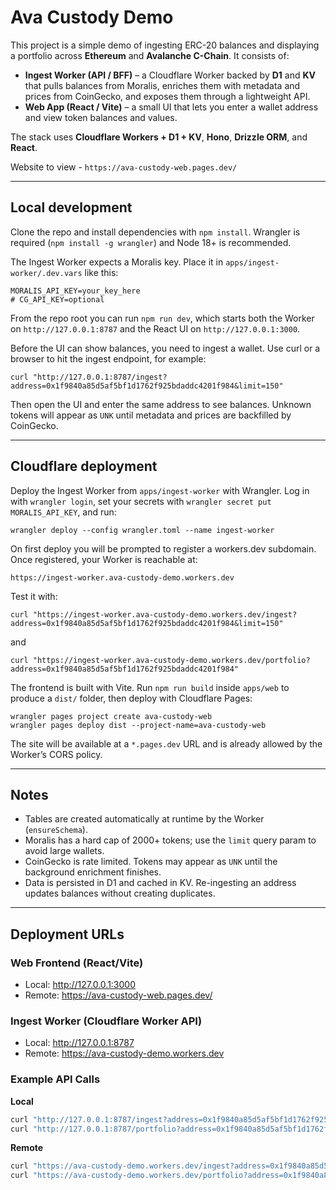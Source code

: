 # Ava Custody Demo

This project is a simple demo of ingesting ERC-20 balances and displaying a portfolio across **Ethereum** and **Avalanche C-Chain**. It consists of:

- **Ingest Worker (API / BFF)** – a Cloudflare Worker backed by **D1** and **KV** that pulls balances from Moralis, enriches them with metadata and prices from CoinGecko, and exposes them through a lightweight API.
- **Web App (React / Vite)** – a small UI that lets you enter a wallet address and view token balances and values.

The stack uses **Cloudflare Workers + D1 + KV**, **Hono**, **Drizzle ORM**, and **React**.

Website to view - `https://ava-custody-web.pages.dev/`

---

## Local development

Clone the repo and install dependencies with `npm install`. Wrangler is required (`npm install -g wrangler`) and Node 18+ is recommended.

The Ingest Worker expects a Moralis key. Place it in `apps/ingest-worker/.dev.vars` like this:

```
MORALIS_API_KEY=your_key_here
# CG_API_KEY=optional
```

From the repo root you can run `npm run dev`, which starts both the Worker on `http://127.0.0.1:8787` and the React UI on `http://127.0.0.1:3000`.

Before the UI can show balances, you need to ingest a wallet. Use curl or a browser to hit the ingest endpoint, for example:

```
curl "http://127.0.0.1:8787/ingest?address=0x1f9840a85d5af5bf1d1762f925bdaddc4201f984&limit=150"
```

Then open the UI and enter the same address to see balances. Unknown tokens will appear as `UNK` until metadata and prices are backfilled by CoinGecko.

---

## Cloudflare deployment

Deploy the Ingest Worker from `apps/ingest-worker` with Wrangler. Log in with `wrangler login`, set your secrets with `wrangler secret put MORALIS_API_KEY`, and run:

```
wrangler deploy --config wrangler.toml --name ingest-worker
```

On first deploy you will be prompted to register a workers.dev subdomain. Once registered, your Worker is reachable at:

```
https://ingest-worker.ava-custody-demo.workers.dev
```

Test it with:

```
curl "https://ingest-worker.ava-custody-demo.workers.dev/ingest?address=0x1f9840a85d5af5bf1d1762f925bdaddc4201f984&limit=150"
```

and

```
curl "https://ingest-worker.ava-custody-demo.workers.dev/portfolio?address=0x1f9840a85d5af5bf1d1762f925bdaddc4201f984"
```

The frontend is built with Vite. Run `npm run build` inside `apps/web` to produce a `dist/` folder, then deploy with Cloudflare Pages:

```
wrangler pages project create ava-custody-web
wrangler pages deploy dist --project-name=ava-custody-web
```

The site will be available at a `*.pages.dev` URL and is already allowed by the Worker’s CORS policy.

---

## Notes

- Tables are created automatically at runtime by the Worker (`ensureSchema`).
- Moralis has a hard cap of 2000+ tokens; use the `limit` query param to avoid large wallets.
- CoinGecko is rate limited. Tokens may appear as `UNK` until the background enrichment finishes.
- Data is persisted in D1 and cached in KV. Re-ingesting an address updates balances without creating duplicates.


---

## Deployment URLs

### Web Frontend (React/Vite)
- Local: http://127.0.0.1:3000
- Remote: https://ava-custody-web.pages.dev/

### Ingest Worker (Cloudflare Worker API)
- Local: http://127.0.0.1:8787
- Remote: https://ava-custody-demo.workers.dev

### Example API Calls

**Local**
```bash
curl "http://127.0.0.1:8787/ingest?address=0x1f9840a85d5af5bf1d1762f925bdaddc4201f984&limit=150"
curl "http://127.0.0.1:8787/portfolio?address=0x1f9840a85d5af5bf1d1762f925bdaddc4201f984"
```

**Remote**
```bash
curl "https://ava-custody-demo.workers.dev/ingest?address=0x1f9840a85d5af5bf1d1762f925bdaddc4201f984&limit=150"
curl "https://ava-custody-demo.workers.dev/portfolio?address=0x1f9840a85d5af5bf1d1762f925bdaddc4201f984"
```
